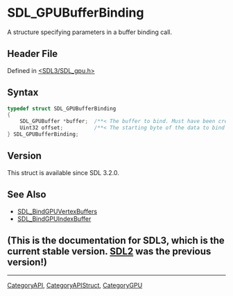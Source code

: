 # SDL_GPUBufferBinding

A structure specifying parameters in a buffer binding call.

## Header File

Defined in [<SDL3/SDL_gpu.h>](https://github.com/libsdl-org/SDL/blob/main/include/SDL3/SDL_gpu.h)

## Syntax

```c
typedef struct SDL_GPUBufferBinding
{
    SDL_GPUBuffer *buffer;  /**< The buffer to bind. Must have been created with SDL_GPU_BUFFERUSAGE_VERTEX for SDL_BindGPUVertexBuffers, or SDL_GPU_BUFFERUSAGE_INDEX for SDL_BindGPUIndexBuffer. */
    Uint32 offset;          /**< The starting byte of the data to bind in the buffer. */
} SDL_GPUBufferBinding;
```

## Version

This struct is available since SDL 3.2.0.

## See Also

- [SDL_BindGPUVertexBuffers](SDL_BindGPUVertexBuffers)
- [SDL_BindGPUIndexBuffer](SDL_BindGPUIndexBuffer)


## (This is the documentation for SDL3, which is the current stable version. [SDL2](https://wiki.libsdl.org/SDL2/) was the previous version!)



----
[CategoryAPI](CategoryAPI), [CategoryAPIStruct](CategoryAPIStruct), [CategoryGPU](CategoryGPU)

